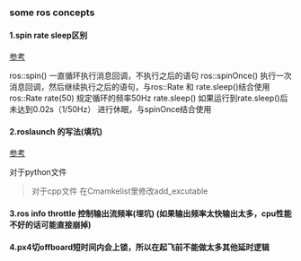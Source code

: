 ### some ros concepts


#### 1.spin rate sleep区别
[参考](https://www.cnblogs.com/liu-fa/p/5925381.html)
>
 ros::spin() 一直循环执行消息回调，不执行之后的语句
 ros::spinOnce() 执行一次消息回调，然后继续执行之后的语句，与ros::Rate 和 rate.sleep()结合使用
 ros::Rate rate(50)  规定循环的频率50Hz
 rate.sleep()  如果运行到rate.sleep()后未达到0.02s（1/50Hz） 进行休眠，与spinOnce结合使用


#### 2.roslaunch 的写法(填坑)
[参考](https://www.one-tab.com/page/P6bgTvrWRHS8LNmPqqJStA)
>
  对于python文件
  <node pkg="initialpos" name="initial_pos" type="initial_pos.py" output="screen">
  </node>

> 对于cpp文件
  在Cmamkelist里修改add_excutable


#### 3.ros info throttle 控制输出流频率(埋坑) (如果输出频率太快输出太多，cpu性能不好的话可能直接崩掉)


#### 4.px4切offboard短时间内会上锁，所以在起飞前不能做太多其他延时逻辑
